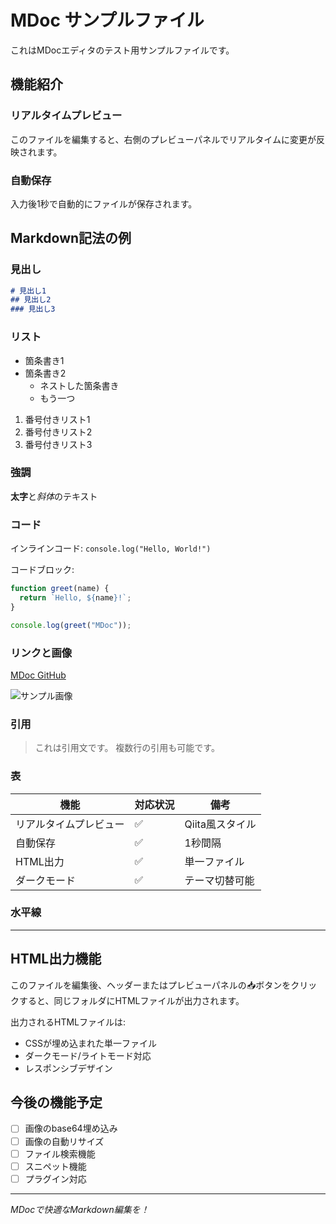 # MDoc サンプルファイル

これはMDocエディタのテスト用サンプルファイルです。

## 機能紹介

### リアルタイムプレビュー
このファイルを編集すると、右側のプレビューパネルでリアルタイムに変更が反映されます。

### 自動保存
入力後1秒で自動的にファイルが保存されます。

## Markdown記法の例

### 見出し
```markdown
# 見出し1
## 見出し2
### 見出し3
```

### リスト
- 箇条書き1
- 箇条書き2
  - ネストした箇条書き
  - もう一つ

1. 番号付きリスト1
2. 番号付きリスト2
3. 番号付きリスト3

### 強調
**太字**と*斜体*のテキスト

### コード
インラインコード: `console.log("Hello, World!")`

コードブロック:
```javascript
function greet(name) {
  return `Hello, ${name}!`;
}

console.log(greet("MDoc"));
```

### リンクと画像
[MDoc GitHub](https://github.com/mdoc)

![サンプル画像](https://via.placeholder.com/300x200)

### 引用
> これは引用文です。
> 複数行の引用も可能です。

### 表
| 機能 | 対応状況 | 備考 |
|------|----------|------|
| リアルタイムプレビュー | ✅ | Qiita風スタイル |
| 自動保存 | ✅ | 1秒間隔 |
| HTML出力 | ✅ | 単一ファイル |
| ダークモード | ✅ | テーマ切替可能 |

### 水平線
---

## HTML出力機能

このファイルを編集後、ヘッダーまたはプレビューパネルの📥ボタンをクリックすると、同じフォルダにHTMLファイルが出力されます。

出力されるHTMLファイルは:
- CSSが埋め込まれた単一ファイル
- ダークモード/ライトモード対応
- レスポンシブデザイン

## 今後の機能予定

- [ ] 画像のbase64埋め込み
- [ ] 画像の自動リサイズ
- [ ] ファイル検索機能
- [ ] スニペット機能
- [ ] プラグイン対応

---

*MDocで快適なMarkdown編集を！*
